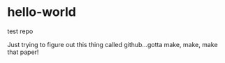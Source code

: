 # hello-world
test repo


Just trying to figure out this thing called github...gotta make, make, make that paper!
